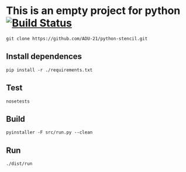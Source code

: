 # This is an empty project for python [![Build Status](https://travis-ci.org/ADU-21/python-stencil.svg?branch=master)](https://travis-ci.org/ADU-21/python-stencil) 

```
git clone https://github.com/ADU-21/python-stencil.git
```

## Install dependences
```
pip install -r ./requirements.txt
```

## Test
```
nosetests
```

## Build
```
pyinstaller -F src/run.py --clean
```

## Run
```
./dist/run
```